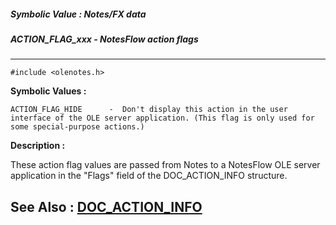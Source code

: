 ##### Symbolic Value : Notes/FX data
##### ACTION_FLAG_xxx - NotesFlow action flags
---
```
#include <olenotes.h>
```

**Symbolic Values :**

	ACTION_FLAG_HIDE	  -  Don't display this action in the user interface of the OLE server application. (This flag is only used for some special-purpose actions.)


**Description :**

These action flag values are passed from Notes to a NotesFlow OLE server application in the &quot;Flags&quot; field of the DOC_ACTION_INFO structure.


**See Also :**
[DOC_ACTION_INFO](/domino-c-api-docs/reference/Data/DOC_ACTION_INFO)
---
